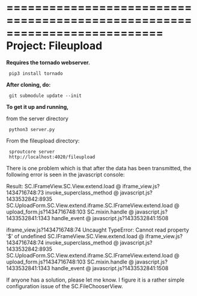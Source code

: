 ==========================================================================
Project:   Fileupload
==========================================================================

**Requires the tornado webserver.**

     pip3 install tornado

**After cloning, do:**

     git submodule update --init

**To get it up and running,**

from the server directory

     python3 server.py

From the fileupload directory:

     sproutcore server
     http://localhost:4020/fileupload

There is one problem which is that after the data has been transmitted, the following error is seen in the javascript console:

Result:
SC.IFrameView.SC.View.extend.load @ iframe_view.js?1434716748:73
invoke_superclass_method @ javascript.js?1433532842:8935
SC.UploadForm.SC.View.extend.iframe.SC.IFrameView.extend.load @ upload_form.js?1434716748:103
SC.mixin.handle @ javascript.js?1433532841:1343
handle_event @ javascript.js?1433532841:1508

iframe_view.js?1434716748:74 Uncaught TypeError: Cannot read property '$' of undefined
SC.IFrameView.SC.View.extend.load @ iframe_view.js?1434716748:74
invoke_superclass_method @ javascript.js?1433532842:8935
SC.UploadForm.SC.View.extend.iframe.SC.IFrameView.extend.load @ upload_form.js?1434716748:103
SC.mixin.handle @ javascript.js?1433532841:1343
handle_event @ javascript.js?1433532841:1508

If anyone has a solution, please let me know. I figure it is a rather simple configuration issue of the SC.FileChooserView.
